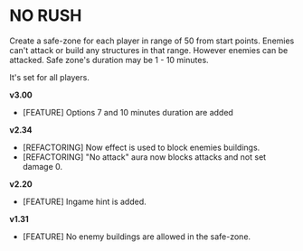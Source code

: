 # NO RUSH

Create a safe-zone for each player in range of 50 from start points. Enemies can't attack or build any structures in that range. However enemies can be attacked. Safe zone's duration may be 1 - 10 minutes.

It's set for all players.

**v3.00**

* [FEATURE]  Options 7 and 10 minutes duration are added

**v2.34**

* [REFACTORING] Now effect is used to block enemies buildings.
* [REFACTORING] "No attack" aura now blocks attacks and not set damage 0.

**v2.20**

* [FEATURE] Ingame hint is added.

**v1.31**

* [FEATURE] No enemy buildings are allowed in the safe-zone.
